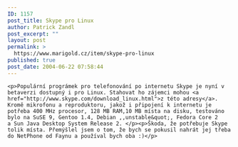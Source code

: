 ```yaml
---
ID: 1157
post_title: Skype pro Linux
author: Patrick Zandl
post_excerpt: ""
layout: post
permalink: >
  https://www.marigold.cz/item/skype-pro-linux
published: true
post_date: 2004-06-22 07:58:44
---
```

	<p>Populární prográmek pro telefonování po internetu Skype je nyní v betaverzi dostupný i pro Linux. Stahovat ho zájemci mohou <a href="http://www.skype.com/download_linux.html">z této adresy</a>. Kromě mikrofonu a reproduktoru, jakož i připojení k internetu je potřeba 400 MHz procesor, 128 MB RAM,10 MB místa na disku, testováno bylo na SuSE 9, Gentoo 1.4, Debian ,,unstable&quot;, Fedora Core 2 a Sun Java Desktop System Release 2. </p><p>Škoda, že potřebuje Skype tolik místa. Přemýšlel jsem o tom, že bych se pokusil nahrát jej třeba do NetPhone od Faynu a používal bych oba :)</p>